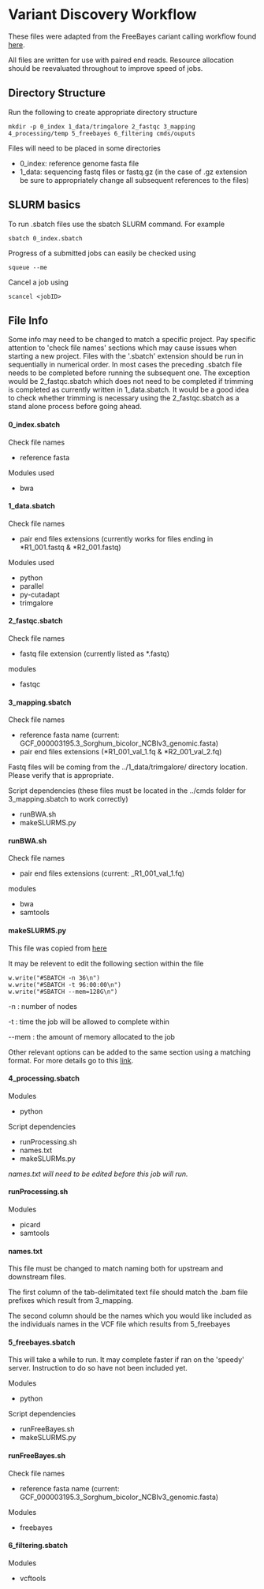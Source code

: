 # Variant Discovery Workflow

These files were adapted from the FreeBayes cariant calling workflow found [here](https://bioinformaticsworkbook.org/dataAnalysis/VariantCalling/variant-calling-index#gsc.tab=0).

All files are written for use with paired end reads. Resource allocation should be reevaluated throughout to improve speed of jobs.

## Directory Structure

Run the following to create appropriate directory structure

	mkdir -p 0_index 1_data/trimgalore 2_fastqc 3_mapping 4_processing/temp 5_freebayes 6_filtering cmds/ouputs

Files will need to be placed in some directories
* 0_index: reference genome fasta file
* 1_data: sequencing fastq files or fastq.gz (in the case of .gz extension be sure to appropriately change all subsequent references to the files)

## SLURM basics
To run .sbatch files use the sbatch SLURM command. For example

    sbatch 0_index.sbatch

Progress of a submitted jobs can easily be checked using

    squeue --me

Cancel a job using

    scancel <jobID>

## File Info

Some info may need to be changed to match a specific project. Pay specific attention to 'check file names' sections which may cause issues when starting a new project. Files with the '.sbatch' extension should be run in sequentially in numerical order. In most cases the preceding .sbatch file needs to be completed before running the subsequent one. The exception would be 2_fastqc.sbatch which does not need to be completed if trimming is completed as currently written in 1_data.sbatch. It would be a good idea to check whether trimming is necessary using the 2_fastqc.sbatch as a stand alone process before going ahead.

#### 0_index.sbatch
Check file names
* reference fasta

Modules used
* bwa

#### 1_data.sbatch
Check file names
* pair end files extensions (currently works for files ending in \*R1_001.fastq & \*R2_001.fastq)

Modules used
* python
* parallel
* py-cutadapt
* trimgalore

#### 2_fastqc.sbatch
Check file names
* fastq file extension (currently listed as \*.fastq)

modules
* fastqc

#### 3_mapping.sbatch
Check file names
* reference fasta name (current: GCF_000003195.3_Sorghum_bicolor_NCBIv3_genomic.fasta)
* pair end files extensions (\*R1_001_val_1.fq & \*R2_001_val_2.fq)

Fastq files will be coming from the ../1_data/trimgalore/ directory location. Please verify that is appropriate.

Script dependencies (these files must be located in the ../cmds folder for 3_mapping.sbatch to work correctly)
* runBWA.sh
* makeSLURMS.py

#### runBWA.sh
Check file names
* pair end files extensions (current: _R1_001_val_1.fq)

modules
* bwa
* samtools

#### makeSLURMS.py

This file was copied from [here](https://github.com/ISUgenomics/common_scripts/blob/master/makeSLURMs.py)

It may be relevent to edit the following section within the file

    w.write("#SBATCH -n 36\n")
    w.write("#SBATCH -t 96:00:00\n")
    w.write("#SBATCH --mem=128G\n")

-n : number of nodes

-t : time the job will be allowed to complete within

--mem : the amount of memory allocated to the job

Other relevant options can be added to the same section using a matching format. For more details go to this [link](https://researchit.las.iastate.edu/slurm-basics).

#### 4_processing.sbatch
Modules
* python

Script dependencies
* runProcessing.sh
* names.txt
* makeSLURMs.py

*names.txt will need to be edited before this job will run.*

#### runProcessing.sh

Modules
* picard
* samtools

#### names.txt

This file must be changed to match naming both for upstream and downstream files.

The first column of the tab-delimitated text file should match the .bam file prefixes which result from 3_mapping.

The second column should be the names which you would like included as the individuals names in the VCF file which results from 5_freebayes

#### 5_freebayes.sbatch
This will take a while to run. It may complete faster if ran on the 'speedy' server. Instruction to do so have not been included yet.

Modules
* python

Script dependencies
* runFreeBayes.sh
* makeSLURMS.py

#### runFreeBayes.sh
Check file names
* reference fasta name (current: GCF_000003195.3_Sorghum_bicolor_NCBIv3_genomic.fasta)

Modules
* freebayes

#### 6_filtering.sbatch
Modules
* vcftools

